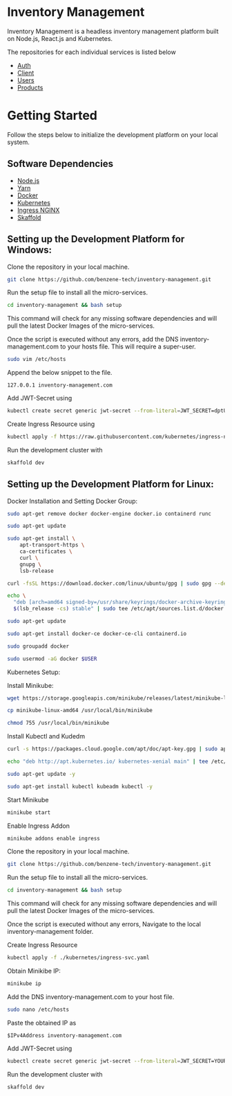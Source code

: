 # Inventory Management

Inventory Management is a headless inventory management platform built on Node.js, React.js and Kubernetes.

The repositories for each individual services is listed below
- [Auth](https://github.com/benzene-tech/inventory-management-auth)
- [Client](https://github.com/benzene-tech/inventory-management-client)
- [Users](https://github.com/benzene-tech/inventory-management-users)
- [Products](https://github.com/benzene-tech/inventory-management-products)

# Getting Started

Follow the steps below to initialize the development platform on your local system.

## Software Dependencies

- [Node.js](https://nodejs.org/)
- [Yarn](https://yarnpkg.com/)
- [Docker](https://docker.com/)
- [Kubernetes](https://kubernetes.io/)
- [Ingress NGINX](https://kubernetes.github.io/ingress-nginx/)
- [Skaffold](https://skaffold.dev)

## Setting up the Development Platform for Windows:

Clone the repository in your local machine.

```sh
git clone https://github.com/benzene-tech/inventory-management.git
```

Run the setup file to install all the micro-services.

```sh
cd inventory-management && bash setup
```

This command will check for any missing software dependencies and will pull the latest Docker Images of the micro-services.

Once the script is executed without any errors, add the DNS inventory-management.com to your hosts file. This will require a super-user.

```sh
sudo vim /etc/hosts
```

Append the below snippet to the file.

```
127.0.0.1 inventory-management.com
```

Add JWT-Secret using

```sh
kubectl create secret generic jwt-secret --from-literal=JWT_SECRET=dptUHjXVkKB2TdPy4ZmbPdC2GqTDHQW5
```

Create Ingress Resource using

```sh
kubectl apply -f https://raw.githubusercontent.com/kubernetes/ingress-nginx/controller-v0.46.0/deploy/static/provider/cloud/deploy.yaml
```

Run the development cluster with

```sh
skaffold dev
```

## Setting up the Development Platform for Linux:

Docker Installation and Setting Docker Group:
```sh
sudo apt-get remove docker docker-engine docker.io containerd runc
```

```sh
sudo apt-get update
```

```sh
sudo apt-get install \
    apt-transport-https \
    ca-certificates \
    curl \
    gnupg \
    lsb-release
```

```sh
curl -fsSL https://download.docker.com/linux/ubuntu/gpg | sudo gpg --dearmor -o /usr/share/keyrings/docker-archive-keyring.gpg
```

```sh
echo \
  "deb [arch=amd64 signed-by=/usr/share/keyrings/docker-archive-keyring.gpg] https://download.docker.com/linux/ubuntu \
  $(lsb_release -cs) stable" | sudo tee /etc/apt/sources.list.d/docker.list > /dev/null
```

```sh
sudo apt-get update
```

```sh
sudo apt-get install docker-ce docker-ce-cli containerd.io
```

```sh
sudo groupadd docker
```

```sh
sudo usermod -aG docker $USER
```

Kubernetes Setup:

Install Minikube:
```sh
wget https://storage.googleapis.com/minikube/releases/latest/minikube-linux-amd64
```

```sh
cp minikube-linux-amd64 /usr/local/bin/minikube
```

```sh
chmod 755 /usr/local/bin/minikube
```

Install Kubectl and Kudedm
```sh
curl -s https://packages.cloud.google.com/apt/doc/apt-key.gpg | sudo apt-key add -
```

```sh
echo "deb http://apt.kubernetes.io/ kubernetes-xenial main" | tee /etc/apt/sources.list.d/kubernetes.list
```

```sh
sudo apt-get update -y
```

```sh
sudo apt-get install kubectl kubeadm kubectl -y
```
Start Minikube
```sh
minikube start
```

Enable Ingress Addon

```sh
minikube addons enable ingress
```

Clone the repository in your local machine.

```sh
git clone https://github.com/benzene-tech/inventory-management.git
```

Run the setup file to install all the micro-services.

```sh
cd inventory-management && bash setup
```

This command will check for any missing software dependencies and will pull the latest Docker Images of the micro-services.

Once the script is executed without any errors, Navigate to the local inventory-management folder.

Create Ingress Resource
```sh
kubectl apply -f ./kubernetes/ingress-svc.yaml
```

Obtain Minikibe IP:
```sh
minikube ip
```

Add the DNS inventory-management.com to your host file.
```sh
sudo nano /etc/hosts
```

Paste the obtained IP as
```
$IPv4Address inventory-management.com
```

Add JWT-Secret using
```sh
kubectl create secret generic jwt-secret --from-literal=JWT_SECRET=YOUR_JWT_SECRET
```

Run the development cluster with
```sh
skaffold dev
```

